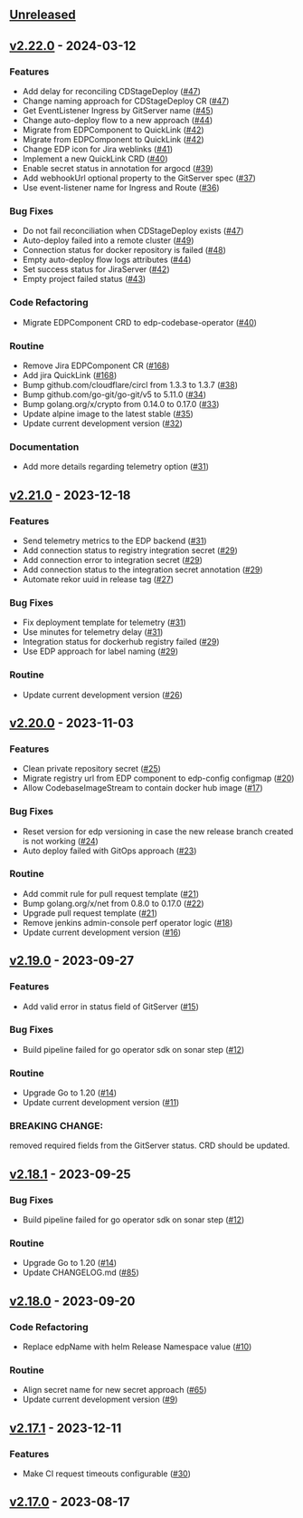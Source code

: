 <a name="unreleased"></a>
## [Unreleased]


<a name="v2.22.0"></a>
## [v2.22.0] - 2024-03-12
### Features

- Add delay for reconciling CDStageDeploy ([#47](https://github.com/epam/edp-codebase-operator/issues/47))
- Change naming approach for CDStageDeploy CR ([#47](https://github.com/epam/edp-codebase-operator/issues/47))
- Get EventListener Ingress by GitServer name ([#45](https://github.com/epam/edp-codebase-operator/issues/45))
- Change auto-deploy flow to a new approach ([#44](https://github.com/epam/edp-codebase-operator/issues/44))
- Migrate from EDPComponent to QuickLink ([#42](https://github.com/epam/edp-codebase-operator/issues/42))
- Migrate from EDPComponent to QuickLink ([#42](https://github.com/epam/edp-codebase-operator/issues/42))
- Change EDP icon for Jira weblinks ([#41](https://github.com/epam/edp-codebase-operator/issues/41))
- Implement a new QuickLink CRD ([#40](https://github.com/epam/edp-codebase-operator/issues/40))
- Enable secret status in annotation for argocd ([#39](https://github.com/epam/edp-codebase-operator/issues/39))
- Add webhookUrl optional property to the GitServer spec ([#37](https://github.com/epam/edp-codebase-operator/issues/37))
- Use event-listener name for Ingress and Route ([#36](https://github.com/epam/edp-codebase-operator/issues/36))

### Bug Fixes

- Do not fail reconciliation when CDStageDeploy exists ([#47](https://github.com/epam/edp-codebase-operator/issues/47))
- Auto-deploy failed into a remote cluster ([#49](https://github.com/epam/edp-codebase-operator/issues/49))
- Connection status for docker repository is failed ([#48](https://github.com/epam/edp-codebase-operator/issues/48))
- Empty auto-deploy flow logs attributes ([#44](https://github.com/epam/edp-codebase-operator/issues/44))
- Set success status for JiraServer ([#42](https://github.com/epam/edp-codebase-operator/issues/42))
- Empty project failed status ([#43](https://github.com/epam/edp-codebase-operator/issues/43))

### Code Refactoring

- Migrate EDPComponent CRD to edp-codebase-operator ([#40](https://github.com/epam/edp-codebase-operator/issues/40))

### Routine

- Remove Jira EDPComponent CR ([#168](https://github.com/epam/edp-codebase-operator/issues/168))
- Add jira QuickLink ([#168](https://github.com/epam/edp-codebase-operator/issues/168))
- Bump github.com/cloudflare/circl from 1.3.3 to 1.3.7 ([#38](https://github.com/epam/edp-codebase-operator/issues/38))
- Bump github.com/go-git/go-git/v5 to 5.11.0 ([#34](https://github.com/epam/edp-codebase-operator/issues/34))
- Bump golang.org/x/crypto from 0.14.0 to 0.17.0 ([#33](https://github.com/epam/edp-codebase-operator/issues/33))
- Update alpine image to the latest stable ([#35](https://github.com/epam/edp-codebase-operator/issues/35))
- Update current development version ([#32](https://github.com/epam/edp-codebase-operator/issues/32))

### Documentation

- Add more details regarding telemetry option ([#31](https://github.com/epam/edp-codebase-operator/issues/31))


<a name="v2.21.0"></a>
## [v2.21.0] - 2023-12-18
### Features

- Send telemetry metrics to the EDP backend ([#31](https://github.com/epam/edp-codebase-operator/issues/31))
- Add connection status to registry integration secret ([#29](https://github.com/epam/edp-codebase-operator/issues/29))
- Add connection error to integration secret ([#29](https://github.com/epam/edp-codebase-operator/issues/29))
- Add connection status to the integration secret annotation ([#29](https://github.com/epam/edp-codebase-operator/issues/29))
- Automate rekor uuid in release tag ([#27](https://github.com/epam/edp-codebase-operator/issues/27))

### Bug Fixes

- Fix deployment template for telemetry ([#31](https://github.com/epam/edp-codebase-operator/issues/31))
- Use minutes for telemetry delay ([#31](https://github.com/epam/edp-codebase-operator/issues/31))
- Integration status for dockerhub registry failed ([#29](https://github.com/epam/edp-codebase-operator/issues/29))
- Use EDP approach for label naming ([#29](https://github.com/epam/edp-codebase-operator/issues/29))

### Routine

- Update current development version ([#26](https://github.com/epam/edp-codebase-operator/issues/26))


<a name="v2.20.0"></a>
## [v2.20.0] - 2023-11-03
### Features

- Clean private repository secret ([#25](https://github.com/epam/edp-codebase-operator/issues/25))
- Migrate registry url from EDP component to edp-config configmap ([#20](https://github.com/epam/edp-codebase-operator/issues/20))
- Allow CodebaseImageStream to contain docker hub image ([#17](https://github.com/epam/edp-codebase-operator/issues/17))

### Bug Fixes

- Reset version for edp versioning in case the new release branch created is not working ([#24](https://github.com/epam/edp-codebase-operator/issues/24))
- Auto deploy failed with GitOps approach ([#23](https://github.com/epam/edp-codebase-operator/issues/23))

### Routine

- Add commit rule for pull request template ([#21](https://github.com/epam/edp-codebase-operator/issues/21))
- Bump golang.org/x/net from 0.8.0 to 0.17.0 ([#22](https://github.com/epam/edp-codebase-operator/issues/22))
- Upgrade pull request template ([#21](https://github.com/epam/edp-codebase-operator/issues/21))
- Remove jenkins admin-console perf operator logic ([#18](https://github.com/epam/edp-codebase-operator/issues/18))
- Update current development version ([#16](https://github.com/epam/edp-codebase-operator/issues/16))


<a name="v2.19.0"></a>
## [v2.19.0] - 2023-09-27
### Features

- Add valid error in status field of GitServer ([#15](https://github.com/epam/edp-codebase-operator/issues/15))

### Bug Fixes

- Build pipeline failed for go operator sdk on sonar step ([#12](https://github.com/epam/edp-codebase-operator/issues/12))

### Routine

- Upgrade Go to 1.20 ([#14](https://github.com/epam/edp-codebase-operator/issues/14))
- Update current development version ([#11](https://github.com/epam/edp-codebase-operator/issues/11))

### BREAKING CHANGE:


removed required fields from the GitServer status. CRD should be updated.


<a name="v2.18.1"></a>
## [v2.18.1] - 2023-09-25
### Bug Fixes

- Build pipeline failed for go operator sdk on sonar step ([#12](https://github.com/epam/edp-codebase-operator/issues/12))

### Routine

- Upgrade Go to 1.20 ([#14](https://github.com/epam/edp-codebase-operator/issues/14))
- Update CHANGELOG.md ([#85](https://github.com/epam/edp-codebase-operator/issues/85))


<a name="v2.18.0"></a>
## [v2.18.0] - 2023-09-20
### Code Refactoring

- Replace edpName with helm Release Namespace value ([#10](https://github.com/epam/edp-codebase-operator/issues/10))

### Routine

- Align secret name for new secret approach ([#65](https://github.com/epam/edp-codebase-operator/issues/65))
- Update current development version ([#9](https://github.com/epam/edp-codebase-operator/issues/9))


<a name="v2.17.1"></a>
## [v2.17.1] - 2023-12-11
### Features

- Make CI request timeouts configurable ([#30](https://github.com/epam/edp-codebase-operator/issues/30))


<a name="v2.17.0"></a>
## [v2.17.0] - 2023-08-17

[Unreleased]: https://github.com/epam/edp-codebase-operator/compare/v2.22.0...HEAD
[v2.22.0]: https://github.com/epam/edp-codebase-operator/compare/v2.21.0...v2.22.0
[v2.21.0]: https://github.com/epam/edp-codebase-operator/compare/v2.20.0...v2.21.0
[v2.20.0]: https://github.com/epam/edp-codebase-operator/compare/v2.19.0...v2.20.0
[v2.19.0]: https://github.com/epam/edp-codebase-operator/compare/v2.18.1...v2.19.0
[v2.18.1]: https://github.com/epam/edp-codebase-operator/compare/v2.18.0...v2.18.1
[v2.18.0]: https://github.com/epam/edp-codebase-operator/compare/v2.17.1...v2.18.0
[v2.17.1]: https://github.com/epam/edp-codebase-operator/compare/v2.17.0...v2.17.1
[v2.17.0]: https://github.com/epam/edp-codebase-operator/compare/v2.16.0...v2.17.0
